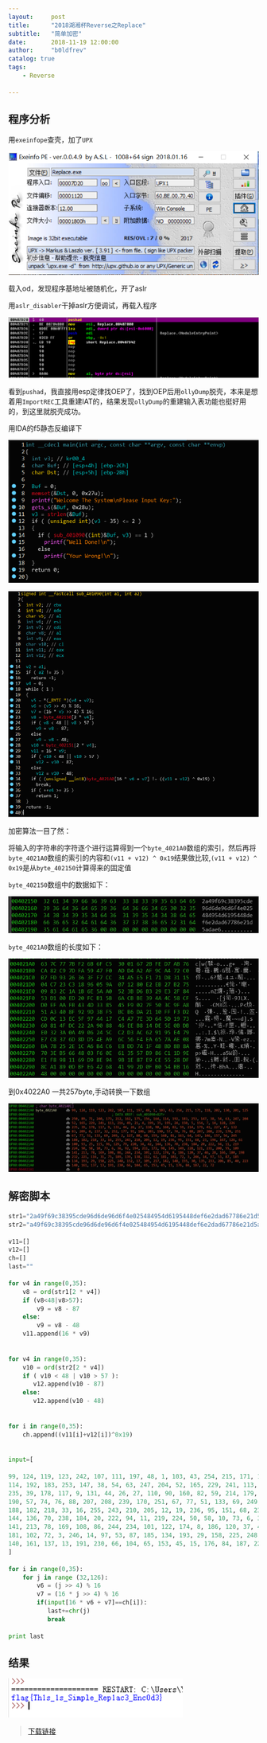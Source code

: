```yaml
---
layout:     post
title:      "2018湖湘杯Reverse之Replace"
subtitle:   "简单加密"
date:       2018-11-19 12:00:00
author:     "b0ldfrev"
catalog: true
tags:
    - Reverse
 
---
```


## 程序分析

用`exeinfope`查壳，加了`UPX`

![](/img/pic/Replace/1.jpg)

载入od，发现程序基地址被随机化，开了aslr

用`aslr_disabler`干掉aslr方便调试，再载入程序

![](/img/pic/Replace/2.jpg)

看到`pushad`，我直接用esp定律找OEP了，找到OEP后用`ollyDump`脱壳，本来是想着用`ImportREC`工具重建IAT的，结果发现`ollyDump`的重建输入表功能也挺好用的，到这里就脱壳成功。

用IDA的f5静态反编译下

![](/img/pic/Replace/3.jpg)

![](/img/pic/Replace/4.jpg)

加密算法一目了然：

将输入的字符串的字符逐个进行运算得到一个`byte_4021A0`数组的索引，然后再将`byte_4021A0`数组的索引的内容和`(v11 + v12) ^ 0x19`结果做比较,`(v11 + v12) ^ 0x19`是从`byte_402150`计算得来的固定值

`byte_402150`数组中的数据如下：

![](/img/pic/Replace/5.jpg)

`byte_4021A0`数组的长度如下：

![](/img/pic/Replace/6.jpg)

到0x4022A0 一共257byte,手动转换一下数组

![](/img/pic/Replace/7.jpg)

## 解密脚本

```python
str1="2a49f69c38395cde96d6de96d6f4e025484954d6195448def6e2dad67786e21d5adae6\x00\x00"
str2="a49f69c38395cde96d6de96d6f4e025484954d6195448def6e2dad67786e21d5adae6\x00\x00"

v11=[]
v12=[]
ch=[]
last=""

for v4 in range(0,35):
    v8 = ord(str1[2 * v4])
    if (v8<48|v8>57):
        v9 = v8 - 87
    else:
        v9 = v8 - 48
    v11.append(16 * v9)


for v4 in range(0,35):
    v10 = ord(str2[2 * v4])
    if ( v10 < 48 | v10 > 57 ):
       v12.append(v10 - 87)
    else:
       v12.append(v10 - 48)


for i in range(0,35):
    ch.append((v11[i]+v12[i])^0x19)


input=[

99, 124, 119, 123, 242, 107, 111, 197, 48, 1, 103, 43, 254, 215, 171, 118, 202, 130, 201, 125, 250, 89, 71, 240, 173, 212, 162, 175, 156, 164,
114, 192, 183, 253, 147, 38, 54, 63, 247, 204, 52, 165, 229, 241, 113, 216, 49, 21, 4, 199, 35, 195, 24, 150, 5, 154, 7, 18, 128, 226,
235, 39, 178, 117, 9, 131, 44, 26, 27, 110, 90, 160, 82, 59, 214, 179, 41, 227, 47, 132, 83, 209, 0, 237, 32, 252, 177, 91, 106, 203,
190, 57, 74, 76, 88, 207, 208, 239, 170, 251, 67, 77, 51, 133, 69, 249, 2, 127, 80, 60, 159, 168, 81, 163, 64, 143, 146, 157, 56, 245,
188, 182, 218, 33, 16, 255, 243, 210, 205, 12, 19, 236, 95, 151, 68, 23, 196, 167, 126, 61, 100, 93, 25, 115, 96, 129, 79, 220, 34, 42,
144, 136, 70, 238, 184, 20, 222, 94, 11, 219, 224, 50, 58, 10, 73, 6, 36, 92, 194, 211, 172, 98, 145, 149, 228, 121, 231, 200, 55, 109,
141, 213, 78, 169, 108, 86, 244, 234, 101, 122, 174, 8, 186, 120, 37, 46, 28, 166, 180, 198, 232, 221, 116, 31, 75, 189, 139, 138, 112, 62,
181, 102, 72, 3, 246, 14, 97, 53, 87, 185, 134, 193, 29, 158, 225, 248, 152, 17, 105, 217, 142, 148, 155, 30, 135, 233, 206, 85, 40, 223,
140, 161, 137, 13, 191, 230, 66, 104, 65, 153, 45, 15, 176, 84, 187, 22,72
]

for i in range(0,35):
    for j in range (32,126):
        v6 = (j >> 4) % 16
        v7 = (16 * j >> 4) % 16
        if(input[16 * v6 + v7]==ch[i]):
           last+=chr(j)
           break

print last
```
## 结果

![](/img/pic/Replace/8.jpg)

>[下载链接](https://github.com/yxshyj/project/tree/master/reverse/Replace)